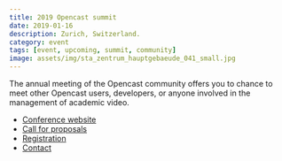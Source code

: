 ```yaml
---
title: 2019 Opencast summit
date: 2019-01-16
description: Zurich, Switzerland.
category: event
tags: [event, upcoming, summit, community]
image: assets/img/sta_zentrum_hauptgebaeude_041_small.jpg
---
```


The annual meeting of the Opencast community offers you to chance to meet other Opencast users, developers, or anyone involved in the management of academic video.
<!-- More --->

- [Conference website](https://blogs.ethz.ch/opencast2019/)
- [Call for proposals](https://blogs.ethz.ch/opencast2019/call/)
- [Registration](https://www.converia.ethz.ch/frontend/index.php?folder_id=364)
- [Contact](mailto:2019_opencast_summit@id.ethz.ch)
